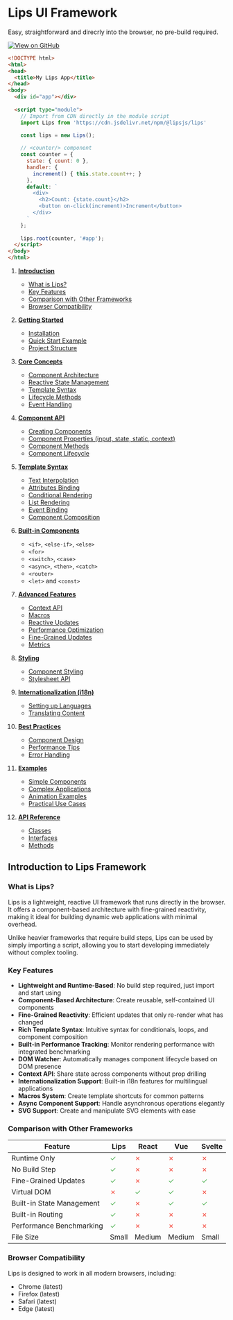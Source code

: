 # Lips UI Framework

Easy, straightforward and direcrly into the browser, no pre-build required.

[![View on GitHub](https://img.shields.io/badge/GitHub-View_on_GitHub-blue?style=flat&logo=GitHub)](https://github.com/fabrice8/lips)

```html
<!DOCTYPE html>
<html>
<head>
  <title>My Lips App</title>
</head>
<body>
  <div id="app"></div>
  
  <script type="module">
    // Import from CDN directly in the module script
    import Lips from 'https://cdn.jsdelivr.net/npm/@lipsjs/lips'

    const lips = new Lips();
    
    // <counter/> component
    const counter = {
      state: { count: 0 },
      handler: {
        increment() { this.state.count++; }
      },
      default: `
        <div>
          <h2>Count: {state.count}</h2>
          <button on-click(increment)>Increment</button>
        </div>
      `
    };
    
    lips.root(counter, '#app');
  </script>
</body>
</html>
```

1. [**Introduction**](#introduction)
   - [What is Lips?](#what-is-lips)
   - [Key Features](#key-features)
   - [Comparison with Other Frameworks](#comparison-with-other-frameworks)
   - [Browser Compatibility](#browser-compatibility)

2. [**Getting Started**](./getting-started.md)
   - [Installation](./getting-started.md#intallation)
   - [Quick Start Example](./getting-started.md#quick-start-example)
   - [Project Structure](./getting-started.md#project-structure)

3. [**Core Concepts**](./core-concepts.md)
   - [Component Architecture](./core-concepts.md#component-architecture)
   - [Reactive State Management](./core-concepts.md#reactive-state-management)
   - [Template Syntax](./core-concepts.md#template-syntax)
   - [Lifecycle Methods](./core-concepts.md#lifecycle-methods)
   - [Event Handling](./core-concepts.md#event-handling)

4. [**Component API**](./component-api.md)
   - [Creating Components](./component-api.md#creating-components)
   - [Component Properties (input, state, static, context)](./component-api.md#component-properties)
   - [Component Methods](./component-api.md#component-methods)
   - [Component Lifecycle](./component-api.md#component-lifecycle)

5. [**Template Syntax**](./template-syntax.md)
   - [Text Interpolation](./template-syntax.md#text-interpolation)
   - [Attributes Binding](./template-syntax.md#attributes-binding)
   - [Conditional Rendering](./template-syntax.md#conditional-rendering)
   - [List Rendering](./template-syntax.md#list-rendering)
   - [Event Binding](./template-syntax.md#event-binding)
   - [Component Composition](./template-syntax.md#component-composition)

6. [**Built-in Components**](./built-in-components.md)
   - `<if>`, `<else-if>`, `<else>`
   - `<for>`
   - `<switch>`, `<case>`
   - `<async>`, `<then>`, `<catch>`
   - `<router>`
   - `<let>` and `<const>`

7. [**Advanced Features**](./advanced-features.md)
   - [Context API](./advanced-features.md#contex-api)
   - [Macros](./advanced-features.md#macros)
   - [Reactive Updates](./advanced-features.md#reactive-update)
   - [Performance Optimization](./advanced-features.md#performance-optimization)
   - [Fine-Grained Updates](./advanced-features.md#fine-grained-updates)
   - [Metrics](./advanced-features.md#metrics)

8. [**Styling**](./styling.md)
   - [Component Styling](./styling.md#component-styling)
   - [Stylesheet API](./styling.md#stylesheet-api)

9. [**Internationalization (i18n)**](./i18n.md)
   - [Setting up Languages](./i18n.md#setting-up-languages)
   - [Translating Content](./i18n.md#translation-content)

10. [**Best Practices**](./best-practices.md)
    - [Component Design](./best-practices.md#component-design)
    - [Performance Tips](./best-practices.md#performance-tips)
    - [Error Handling](./best-practices.md#error-handling)

11. [**Examples**](./examples.md)
    - [Simple Components](./examples.md#simple-components)
    - [Complex Applications](./examples.md#complex-applications)
    - [Animation Examples](./examples.md#animation-examples)
    - [Practical Use Cases](./examples.md#practical-use-cases)

12. [**API Reference**](./api-reference.md)
    - [Classes](./api-reference.md#classes)
    - [Interfaces](./api-reference.md#interfaces)
    - [Methods](./api-reference.md#methods)

## Introduction to Lips Framework

### What is Lips?

Lips is a lightweight, reactive UI framework that runs directly in the browser. It offers a component-based architecture with fine-grained reactivity, making it ideal for building dynamic web applications with minimal overhead.

Unlike heavier frameworks that require build steps, Lips can be used by simply importing a script, allowing you to start developing immediately without complex tooling.

### Key Features

- **Lightweight and Runtime-Based**: No build step required, just import and start using
- **Component-Based Architecture**: Create reusable, self-contained UI components
- **Fine-Grained Reactivity**: Efficient updates that only re-render what has changed
- **Rich Template Syntax**: Intuitive syntax for conditionals, loops, and component composition
- **Built-in Performance Tracking**: Monitor rendering performance with integrated benchmarking
- **DOM Watcher**: Automatically manages component lifecycle based on DOM presence
- **Context API**: Share state across components without prop drilling
- **Internationalization Support**: Built-in i18n features for multilingual applications
- **Macros System**: Create template shortcuts for common patterns
- **Async Component Support**: Handle asynchronous operations elegantly
- **SVG Support**: Create and manipulate SVG elements with ease

### Comparison with Other Frameworks

| Feature | Lips | React | Vue | Svelte |
|---------|------|-------|-----|--------|
| Runtime Only | <span style="color:#4CAF50">✓</span> | <span style="color:#F44336">✗</span> | <span style="color:#F44336">✗</span> | <span style="color:#F44336">✗</span> |
| No Build Step | <span style="color:#4CAF50">✓</span> | <span style="color:#F44336">✗</span> | <span style="color:#F44336">✗</span> | <span style="color:#F44336">✗</span> |
| Fine-Grained Updates | <span style="color:#4CAF50">✓</span> | <span style="color:#F44336">✗</span> | <span style="color:#4CAF50">✓</span> | <span style="color:#4CAF50">✓</span> |
| Virtual DOM | <span style="color:#F44336">✗</span> | <span style="color:#4CAF50">✓</span> | <span style="color:#4CAF50">✓</span> | <span style="color:#F44336">✗</span> |
| Built-in State Management | <span style="color:#4CAF50">✓</span> | <span style="color:#F44336">✗</span> | <span style="color:#4CAF50">✓</span> | <span style="color:#4CAF50">✓</span> |
| Built-in Routing | <span style="color:#4CAF50">✓</span> | <span style="color:#F44336">✗</span> | <span style="color:#F44336">✗</span> | <span style="color:#F44336">✗</span> |
| Performance Benchmarking | <span style="color:#4CAF50">✓</span> | <span style="color:#F44336">✗</span> | <span style="color:#F44336">✗</span> | <span style="color:#F44336">✗</span> |
| File Size | Small | Medium | Medium | Small |

### Browser Compatibility

Lips is designed to work in all modern browsers, including:
- Chrome (latest)
- Firefox (latest)
- Safari (latest)
- Edge (latest)